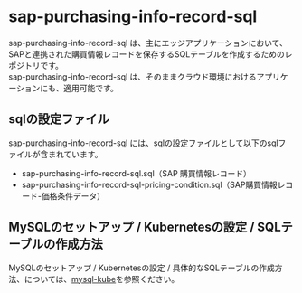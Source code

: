 # sap-purchasing-info-record-sql
sap-purchasing-info-record-sql は、主にエッジアプリケーションにおいて、SAPと連携された購買情報レコードを保存するSQLテーブルを作成するためのレポジトリです。  
sap-purchasing-info-record-sql は、そのままクラウド環境におけるアプリケーションにも、適用可能です。  


## sqlの設定ファイル
sap-purchasing-info-record-sql には、sqlの設定ファイルとして以下のsqlファイルが含まれています。  
 
* sap-purchasing-info-record-sql.sql（SAP 購買情報レコード）
* sap-purchasing-info-record-sql-pricing-condition.sql（SAP購買情報レコード-価格条件データ）


## MySQLのセットアップ / Kubernetesの設定 / SQLテーブルの作成方法
MySQLのセットアップ / Kubernetesの設定 / 具体的なSQLテーブルの作成方法、については、[mysql-kube](https://github.com/latonaio/mysql-kube)を参照ください。